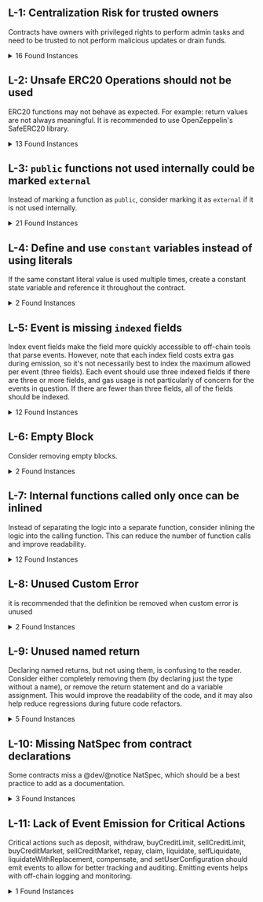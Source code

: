 ## L-1: Centralization Risk for trusted owners

Contracts have owners with privileged rights to perform admin tasks and need to be trusted to not perform malicious updates or drain funds.

<details><summary>16 Found Instances</summary>


- Found in src/Size.sol [Line: 107](src/Size.sol#L107)

	```solidity
	    function _authorizeUpgrade(address newImplementation) internal override onlyRole(DEFAULT_ADMIN_ROLE) {}
	```

- Found in src/Size.sol [Line: 113](src/Size.sol#L113)

	```solidity
	        onlyRole(DEFAULT_ADMIN_ROLE)
	```

- Found in src/Size.sol [Line: 123](src/Size.sol#L123)

	```solidity
	        onlyRole(BORROW_RATE_UPDATER_ROLE)
	```

- Found in src/Size.sol [Line: 132](src/Size.sol#L132)

	```solidity
	    function pause() public override(ISizeAdmin) onlyRole(PAUSER_ROLE) {
	```

- Found in src/Size.sol [Line: 137](src/Size.sol#L137)

	```solidity
	    function unpause() public override(ISizeAdmin) onlyRole(PAUSER_ROLE) {
	```

- Found in src/Size.sol [Line: 234](src/Size.sol#L234)

	```solidity
	        onlyRole(KEEPER_ROLE)
	```

- Found in src/token/NonTransferrableScaledToken.sol [Line: 42](src/token/NonTransferrableScaledToken.sol#L42)

	```solidity
	    function mint(address, uint256) external view override onlyOwner {
	```

- Found in src/token/NonTransferrableScaledToken.sol [Line: 50](src/token/NonTransferrableScaledToken.sol#L50)

	```solidity
	    function mintScaled(address to, uint256 scaledAmount) external onlyOwner {
	```

- Found in src/token/NonTransferrableScaledToken.sol [Line: 56](src/token/NonTransferrableScaledToken.sol#L56)

	```solidity
	    function burn(address, uint256) external view override onlyOwner {
	```

- Found in src/token/NonTransferrableScaledToken.sol [Line: 64](src/token/NonTransferrableScaledToken.sol#L64)

	```solidity
	    function burnScaled(address from, uint256 scaledAmount) external onlyOwner {
	```

- Found in src/token/NonTransferrableScaledToken.sol [Line: 76](src/token/NonTransferrableScaledToken.sol#L76)

	```solidity
	    function transferFrom(address from, address to, uint256 value) public virtual override onlyOwner returns (bool) {
	```

- Found in src/token/NonTransferrableToken.sol [Line: 14](src/token/NonTransferrableToken.sol#L14)

	```solidity
	contract NonTransferrableToken is Ownable, ERC20 {
	```

- Found in src/token/NonTransferrableToken.sol [Line: 29](src/token/NonTransferrableToken.sol#L29)

	```solidity
	    function mint(address to, uint256 value) external virtual onlyOwner {
	```

- Found in src/token/NonTransferrableToken.sol [Line: 33](src/token/NonTransferrableToken.sol#L33)

	```solidity
	    function burn(address from, uint256 value) external virtual onlyOwner {
	```

- Found in src/token/NonTransferrableToken.sol [Line: 37](src/token/NonTransferrableToken.sol#L37)

	```solidity
	    function transferFrom(address from, address to, uint256 value) public virtual override onlyOwner returns (bool) {
	```

- Found in src/token/NonTransferrableToken.sol [Line: 42](src/token/NonTransferrableToken.sol#L42)

	```solidity
	    function transfer(address to, uint256 value) public virtual override onlyOwner returns (bool) {
	```

</details>



## L-2: Unsafe ERC20 Operations should not be used

ERC20 functions may not behave as expected. For example: return values are not always meaningful. It is recommended to use OpenZeppelin's SafeERC20 library.

<details><summary>13 Found Instances</summary>


- Found in src/libraries/actions/BuyCreditMarket.sol [Line: 195](src/libraries/actions/BuyCreditMarket.sol#L195)

	```solidity
	        state.data.borrowAToken.transferFrom(msg.sender, borrower, cashAmountIn - fees);
	```

- Found in src/libraries/actions/BuyCreditMarket.sol [Line: 196](src/libraries/actions/BuyCreditMarket.sol#L196)

	```solidity
	        state.data.borrowAToken.transferFrom(msg.sender, state.feeConfig.feeRecipient, fees);
	```

- Found in src/libraries/actions/Claim.sol [Line: 56](src/libraries/actions/Claim.sol#L56)

	```solidity
	        state.data.borrowAToken.transferFrom(address(this), creditPosition.lender, claimAmount);
	```

- Found in src/libraries/actions/Compensate.sol [Line: 152](src/libraries/actions/Compensate.sol#L152)

	```solidity
	            state.data.collateralToken.transferFrom(
	```

- Found in src/libraries/actions/Liquidate.sol [Line: 118](src/libraries/actions/Liquidate.sol#L118)

	```solidity
	        state.data.borrowAToken.transferFrom(msg.sender, address(this), debtPosition.futureValue);
	```

- Found in src/libraries/actions/Liquidate.sol [Line: 119](src/libraries/actions/Liquidate.sol#L119)

	```solidity
	        state.data.collateralToken.transferFrom(debtPosition.borrower, msg.sender, liquidatorProfitCollateralToken);
	```

- Found in src/libraries/actions/Liquidate.sol [Line: 120](src/libraries/actions/Liquidate.sol#L120)

	```solidity
	        state.data.collateralToken.transferFrom(
	```

- Found in src/libraries/actions/LiquidateWithReplacement.sol [Line: 161](src/libraries/actions/LiquidateWithReplacement.sol#L161)

	```solidity
	        state.data.borrowAToken.transferFrom(address(this), params.borrower, issuanceValue);
	```

- Found in src/libraries/actions/LiquidateWithReplacement.sol [Line: 162](src/libraries/actions/LiquidateWithReplacement.sol#L162)

	```solidity
	        state.data.borrowAToken.transferFrom(address(this), state.feeConfig.feeRecipient, liquidatorProfitBorrowToken);
	```

- Found in src/libraries/actions/Repay.sol [Line: 49](src/libraries/actions/Repay.sol#L49)

	```solidity
	        state.data.borrowAToken.transferFrom(msg.sender, address(this), debtPosition.futureValue);
	```

- Found in src/libraries/actions/SelfLiquidate.sol [Line: 70](src/libraries/actions/SelfLiquidate.sol#L70)

	```solidity
	        state.data.collateralToken.transferFrom(debtPosition.borrower, msg.sender, assignedCollateral);
	```

- Found in src/libraries/actions/SellCreditMarket.sol [Line: 201](src/libraries/actions/SellCreditMarket.sol#L201)

	```solidity
	        state.data.borrowAToken.transferFrom(params.lender, msg.sender, cashAmountOut);
	```

- Found in src/libraries/actions/SellCreditMarket.sol [Line: 202](src/libraries/actions/SellCreditMarket.sol#L202)

	```solidity
	        state.data.borrowAToken.transferFrom(params.lender, state.feeConfig.feeRecipient, fees);
	```

</details>



## L-3: `public` functions not used internally could be marked `external`

Instead of marking a function as `public`, consider marking it as `external` if it is not used internally.

<details><summary>21 Found Instances</summary>


- Found in src/Size.sol [Line: 132](src/Size.sol#L132)

	```solidity
	    function pause() public override(ISizeAdmin) onlyRole(PAUSER_ROLE) {
	```

- Found in src/Size.sol [Line: 137](src/Size.sol#L137)

	```solidity
	    function unpause() public override(ISizeAdmin) onlyRole(PAUSER_ROLE) {
	```

- Found in src/Size.sol [Line: 142](src/Size.sol#L142)

	```solidity
	    function multicall(bytes[] calldata _data)
	```

- Found in src/Size.sol [Line: 153](src/Size.sol#L153)

	```solidity
	    function deposit(DepositParams calldata params) public payable override(ISize) whenNotPaused {
	```

- Found in src/libraries/CapsLibrary.sol [Line: 67](src/libraries/CapsLibrary.sol#L67)

	```solidity
	    function validateVariablePoolHasEnoughLiquidity(State storage state, uint256 amount) public view {
	```

- Found in src/libraries/LoanLibrary.sol [Line: 122](src/libraries/LoanLibrary.sol#L122)

	```solidity
	    function getLoanStatus(State storage state, uint256 positionId) public view returns (LoanStatus) {
	```

- Found in src/libraries/LoanLibrary.sol [Line: 170](src/libraries/LoanLibrary.sol#L170)

	```solidity
	    function getCreditPositionProRataAssignedCollateral(State storage state, CreditPosition memory creditPosition)
	```

- Found in src/libraries/RiskLibrary.sol [Line: 21](src/libraries/RiskLibrary.sol#L21)

	```solidity
	    function validateMinimumCredit(State storage state, uint256 credit) public view {
	```

- Found in src/libraries/RiskLibrary.sol [Line: 31](src/libraries/RiskLibrary.sol#L31)

	```solidity
	    function validateMinimumCreditOpening(State storage state, uint256 credit) public view {
	```

- Found in src/libraries/RiskLibrary.sol [Line: 41](src/libraries/RiskLibrary.sol#L41)

	```solidity
	    function validateTenor(State storage state, uint256 tenor) public view {
	```

- Found in src/libraries/RiskLibrary.sol [Line: 71](src/libraries/RiskLibrary.sol#L71)

	```solidity
	    function isCreditPositionSelfLiquidatable(State storage state, uint256 creditPositionId)
	```

- Found in src/libraries/RiskLibrary.sol [Line: 104](src/libraries/RiskLibrary.sol#L104)

	```solidity
	    function isDebtPositionLiquidatable(State storage state, uint256 debtPositionId) public view returns (bool) {
	```

- Found in src/libraries/actions/Deposit.sol [Line: 64](src/libraries/actions/Deposit.sol#L64)

	```solidity
	    function executeDeposit(State storage state, DepositParams calldata params) public {
	```

- Found in src/libraries/actions/Withdraw.sol [Line: 52](src/libraries/actions/Withdraw.sol#L52)

	```solidity
	    function executeWithdraw(State storage state, WithdrawParams calldata params) public {
	```

- Found in src/token/NonTransferrableScaledToken.sol [Line: 76](src/token/NonTransferrableScaledToken.sol#L76)

	```solidity
	    function transferFrom(address from, address to, uint256 value) public virtual override onlyOwner returns (bool) {
	```

- Found in src/token/NonTransferrableScaledToken.sol [Line: 105](src/token/NonTransferrableScaledToken.sol#L105)

	```solidity
	    function balanceOf(address account) public view override returns (uint256) {
	```

- Found in src/token/NonTransferrableScaledToken.sol [Line: 117](src/token/NonTransferrableScaledToken.sol#L117)

	```solidity
	    function totalSupply() public view override returns (uint256) {
	```

- Found in src/token/NonTransferrableToken.sol [Line: 42](src/token/NonTransferrableToken.sol#L42)

	```solidity
	    function transfer(address to, uint256 value) public virtual override onlyOwner returns (bool) {
	```

- Found in src/token/NonTransferrableToken.sol [Line: 46](src/token/NonTransferrableToken.sol#L46)

	```solidity
	    function allowance(address, address spender) public view virtual override returns (uint256) {
	```

- Found in src/token/NonTransferrableToken.sol [Line: 50](src/token/NonTransferrableToken.sol#L50)

	```solidity
	    function approve(address, uint256) public virtual override returns (bool) {
	```

- Found in src/token/NonTransferrableToken.sol [Line: 54](src/token/NonTransferrableToken.sol#L54)

	```solidity
	    function decimals() public view virtual override returns (uint8) {
	```

</details>



## L-4: Define and use `constant` variables instead of using literals

If the same constant literal value is used multiple times, create a constant state variable and reference it throughout the contract.

<details><summary>2 Found Instances</summary>


- Found in src/libraries/actions/Initialize.sol [Line: 151](src/libraries/actions/Initialize.sol#L151)

	```solidity
	        if (IERC20Metadata(d.underlyingCollateralToken).decimals() > 18) {
	```

- Found in src/libraries/actions/Initialize.sol [Line: 159](src/libraries/actions/Initialize.sol#L159)

	```solidity
	        if (IERC20Metadata(d.underlyingBorrowToken).decimals() > 18) {
	```

</details>



## L-5: Event is missing `indexed` fields

Index event fields make the field more quickly accessible to off-chain tools that parse events. However, note that each index field costs extra gas during emission, so it's not necessarily best to index the maximum allowed per event (three fields). Each event should use three indexed fields if there are three or more fields, and gas usage is not particularly of concern for the events in question. If there are fewer than three fields, all of the fields should be indexed.

<details><summary>12 Found Instances</summary>


- Found in src/libraries/Events.sol [Line: 18](src/libraries/Events.sol#L18)

	```solidity
	    event Initialize(
	```

- Found in src/libraries/Events.sol [Line: 21](src/libraries/Events.sol#L21)

	```solidity
	    event Deposit(address indexed token, address indexed to, uint256 amount);
	```

- Found in src/libraries/Events.sol [Line: 22](src/libraries/Events.sol#L22)

	```solidity
	    event Withdraw(address indexed token, address indexed to, uint256 amount);
	```

- Found in src/libraries/Events.sol [Line: 23](src/libraries/Events.sol#L23)

	```solidity
	    event UpdateConfig(string indexed key, uint256 value);
	```

- Found in src/libraries/Events.sol [Line: 33](src/libraries/Events.sol#L33)

	```solidity
	    event SellCreditLimit(
	```

- Found in src/libraries/Events.sol [Line: 45](src/libraries/Events.sol#L45)

	```solidity
	    event BuyCreditLimit(
	```

- Found in src/libraries/Events.sol [Line: 53](src/libraries/Events.sol#L53)

	```solidity
	    event Liquidate(
	```

- Found in src/libraries/Events.sol [Line: 57](src/libraries/Events.sol#L57)

	```solidity
	    event LiquidateWithReplacement(
	```

- Found in src/libraries/Events.sol [Line: 60](src/libraries/Events.sol#L60)

	```solidity
	    event Compensate(
	```

- Found in src/libraries/Events.sol [Line: 89](src/libraries/Events.sol#L89)

	```solidity
	    event UpdateDebtPosition(
	```

- Found in src/libraries/Events.sol [Line: 92](src/libraries/Events.sol#L92)

	```solidity
	    event UpdateCreditPosition(uint256 indexed creditPositionId, address indexed lender, uint256 credit, bool forSale);
	```

- Found in src/token/NonTransferrableScaledToken.sol [Line: 23](src/token/NonTransferrableScaledToken.sol#L23)

	```solidity
	    event TransferUnscaled(address indexed from, address indexed to, uint256 value);
	```

</details>



## L-6: Empty Block

Consider removing empty blocks.

<details><summary>2 Found Instances</summary>


- Found in src/Size.sol [Line: 107](src/Size.sol#L107)

	```solidity
	    function _authorizeUpgrade(address newImplementation) internal override onlyRole(DEFAULT_ADMIN_ROLE) {}
	```

- Found in src/libraries/actions/UpdateConfig.sol [Line: 79](src/libraries/actions/UpdateConfig.sol#L79)

	```solidity
	    function validateUpdateConfig(State storage, UpdateConfigParams calldata) external pure {
	```

</details>



## L-7: Internal functions called only once can be inlined

Instead of separating the logic into a separate function, consider inlining the logic into the calling function. This can reduce the number of function calls and improve readability.

<details><summary>12 Found Instances</summary>


- Found in src/libraries/Math.sol [Line: 27](src/libraries/Math.sol#L27)

	```solidity
	    function mulDivDown(uint256 x, uint256 y, uint256 z) internal pure returns (uint256) {
	```

- Found in src/libraries/OfferLibrary.sol [Line: 48](src/libraries/OfferLibrary.sol#L48)

	```solidity
	    function getAPRByTenor(LoanOffer memory self, VariablePoolBorrowRateParams memory params, uint256 tenor)
	```

- Found in src/libraries/OfferLibrary.sol [Line: 76](src/libraries/OfferLibrary.sol#L76)

	```solidity
	    function getAPRByTenor(BorrowOffer memory self, VariablePoolBorrowRateParams memory params, uint256 tenor)
	```

- Found in src/libraries/actions/Initialize.sol [Line: 62](src/libraries/actions/Initialize.sol#L62)

	```solidity
	    function validateOwner(address owner) internal pure {
	```

- Found in src/libraries/actions/Initialize.sol [Line: 70](src/libraries/actions/Initialize.sol#L70)

	```solidity
	    function validateInitializeFeeConfigParams(InitializeFeeConfigParams memory f) internal pure {
	```

- Found in src/libraries/actions/Initialize.sol [Line: 98](src/libraries/actions/Initialize.sol#L98)

	```solidity
	    function validateInitializeRiskConfigParams(InitializeRiskConfigParams memory r) internal pure {
	```

- Found in src/libraries/actions/Initialize.sol [Line: 132](src/libraries/actions/Initialize.sol#L132)

	```solidity
	    function validateInitializeOracleParams(InitializeOracleParams memory o) internal view {
	```

- Found in src/libraries/actions/Initialize.sol [Line: 146](src/libraries/actions/Initialize.sol#L146)

	```solidity
	    function validateInitializeDataParams(InitializeDataParams memory d) internal view {
	```

- Found in src/libraries/actions/Initialize.sol [Line: 193](src/libraries/actions/Initialize.sol#L193)

	```solidity
	    function executeInitializeFeeConfig(State storage state, InitializeFeeConfigParams memory f) internal {
	```

- Found in src/libraries/actions/Initialize.sol [Line: 207](src/libraries/actions/Initialize.sol#L207)

	```solidity
	    function executeInitializeRiskConfig(State storage state, InitializeRiskConfigParams memory r) internal {
	```

- Found in src/libraries/actions/Initialize.sol [Line: 222](src/libraries/actions/Initialize.sol#L222)

	```solidity
	    function executeInitializeOracle(State storage state, InitializeOracleParams memory o) internal {
	```

- Found in src/libraries/actions/Initialize.sol [Line: 230](src/libraries/actions/Initialize.sol#L230)

	```solidity
	    function executeInitializeData(State storage state, InitializeDataParams memory d) internal {
	```

</details>



## L-8: Unused Custom Error

it is recommended that the definition be removed when custom error is unused

<details><summary>2 Found Instances</summary>


- Found in src/libraries/Errors.sol [Line: 49](src/libraries/Errors.sol#L49)

	```solidity
	    error NOT_ENOUGH_BORROW_ATOKEN_BALANCE(address account, uint256 balance, uint256 required);
	```

- Found in src/libraries/Errors.sol [Line: 74](src/libraries/Errors.sol#L74)

	```solidity
	    error NULL_STALE_RATE();
	```

</details>

## L-9: Unused named return

Declaring named returns, but not using them, is confusing to the reader. Consider either completely removing them (by declaring just the type without a name), or remove the return statement and do a variable assignment. This would improve the readability of the code, and it may also help reduce regressions during future code refactors.

<details><summary>5 Found Instances</summary>


- Found in src/Size.sol [Line: 147](src/Size.sol#L147)

	```solidity
	function multicall(bytes[] calldata _data)
        public
        payable
        override(IMulticall)
        whenNotPaused
        returns (bytes[] memory results)
    {
        results = state.multicall(_data);
    }
	```
- Found in src/Size.sol [Line: 215](src/Size.sol#L215)

	```solidity
    function liquidate(LiquidateParams calldata params)
        external
        payable
        override(ISize)
        whenNotPaused
        returns (uint256 liquidatorProfitCollateralToken)
    {
        state.validateLiquidate(params);
        liquidatorProfitCollateralToken = state.executeLiquidate(params);
        state.validateMinimumCollateralProfit(params, liquidatorProfitCollateralToken);
    }
	```

- Found in src/Size.sol [Line: 235](src/Size.sol#L235)

	```solidity
     function liquidateWithReplacement(LiquidateWithReplacementParams calldata params)
        external
        payable
        override(ISize)
        whenNotPaused
        onlyRole(KEEPER_ROLE)
        returns (uint256 liquidatorProfitCollateralToken, uint256 liquidatorProfitBorrowToken)
    {
        state.validateLiquidateWithReplacement(params);
        uint256 amount;
        (amount, liquidatorProfitCollateralToken, liquidatorProfitBorrowToken) =
            state.executeLiquidateWithReplacement(params);
        state.validateUserIsNotBelowOpeningLimitBorrowCR(params.borrower);
        state.validateMinimumCollateralProfit(params, liquidatorProfitCollateralToken);
        state.validateVariablePoolHasEnoughLiquidity(amount);
    }
	```

- Found in src/AccountingLibrary.sol [Line: 29](src/AccountingLibrary.sol#L29)

	```solidity
    function debtTokenAmountToCollateralTokenAmount(State storage state, uint256 debtTokenAmount)
        internal
        view
        returns (uint256 collateralTokenAmount)
    {
        uint256 debtTokenAmountWad = Math.amountToWad(debtTokenAmount, state.data.underlyingBorrowToken.decimals());
        collateralTokenAmount = Math.mulDivUp(
            debtTokenAmountWad, 10 ** state.oracle.priceFeed.decimals(), state.oracle.priceFeed.getPrice()
        );
    }
	```

- Found in src/AccountingLibrary.sol [Line: 62](src/AccountingLibrary.sol#L62)

	```solidity
    function createDebtAndCreditPositions(
        State storage state,
        address lender,
        address borrower,
        uint256 futureValue,
        uint256 dueDate
    ) external returns (CreditPosition memory creditPosition) {
        DebtPosition memory debtPosition =
            DebtPosition({borrower: borrower, futureValue: futureValue, dueDate: dueDate, liquidityIndexAtRepayment: 0});

        uint256 debtPositionId = state.data.nextDebtPositionId++;
        state.data.debtPositions[debtPositionId] = debtPosition;

        emit Events.CreateDebtPosition(debtPositionId, borrower, lender, futureValue, dueDate);

        creditPosition = CreditPosition({
            lender: lender,
            credit: debtPosition.futureValue,
            debtPositionId: debtPositionId,
            forSale: true
        });

        uint256 creditPositionId = state.data.nextCreditPositionId++;
        state.data.creditPositions[creditPositionId] = creditPosition;
        state.validateMinimumCreditOpening(creditPosition.credit);
        state.validateTenor(dueDate - block.timestamp);

        emit Events.CreateCreditPosition(creditPositionId, lender, debtPositionId, RESERVED_ID, creditPosition.credit);

        state.data.debtToken.mint(borrower, futureValue);
    }
	```


</details>

## L-10: Missing NatSpec from contract declarations

Some contracts miss a @dev/@notice NatSpec, which should be a best practice to add as a documentation.

<details><summary>3 Found Instances</summary>


- Found in src/Size.sol [Line: 62](src/libraries/Errors.sol#L62)

	```solidity
	    /// @title Size
		/// @custom:security-contact security@size.credit
		/// @author Size (https://size.credit/)
		/// @notice See the documentation in {ISize}.
	```
- Found in src/SizeStorage.sol

- Found in src/SizeViewData.sol

</details>

## L-11: Lack of Event Emission for Critical Actions

Critical actions such as deposit, withdraw, buyCreditLimit, sellCreditLimit, buyCreditMarket, sellCreditMarket, repay, claim, liquidate, selfLiquidate, liquidateWithReplacement, compensate, and setUserConfiguration should emit events to allow for better tracking and auditing. Emitting events helps with off-chain logging and monitoring.

<details><summary>1 Found Instances</summary>

- Found in src/Size.sol

</details>